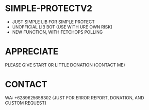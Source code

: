 # SIMPLE-PROTECTV2
- JUST SIMPLE LIB FOR SIMPLE PROTECT
- UNOFFICIAL LIB BOT (USE WITH URE OWN RISK)
- NEW FUNCTION, WITH FETCHOPS POLLING

# APPRECIATE
PLEASE GIVE START OR LITTLE DONATION (CONTACT ME)

# CONTACT
WA: +6289625658302 (JUST FOR ERROR REPORT, DONATION, AND CUSTOM REQUEST)

